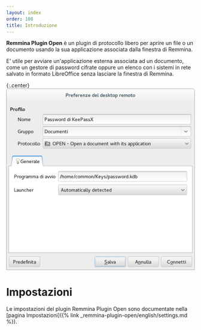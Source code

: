 ```yaml
---
layout: index
order: 100
title: Introduzione
---
```

**Remmina Plugin Open** è un plugin di protocollo libero per aprire un file o un
documento usando la sua applicazione associata dalla finestra di Remmina.

E' utile per avviare un'applicazione esterna associata ad un documento, come un
gestore di password cifrate oppure un elenco con i sistemi in rete salvato in
formato LibreOffice senza lasciare la finestra di Remmina.

{:.center}
![Impostazioni generali](/resources/remmina-plugin-open/archive/latest/italian/general.png)

# Impostazioni

Le impostazioni del plugin Remmina Plugin Open sono documentate nella
[pagina Impostazioni]({% link _remmina-plugin-open/english/settings.md %}).
